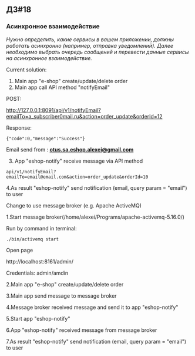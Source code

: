 ## ДЗ#18

### Асинхронное взаимодействие

*Нужно определить, какие сервисы в вашем приложении, 
должны работать асинхронно (например, отправка уведомлений). 
Далее необходимо выбрать очередь сообщений и перевести данные 
сервисы на асинхронное взаимодействие.*

Current solution:
1. Main app "e-shop" create/update/delete order
2. Main app call API method "notifyEmail" 

POST:

http://127.0.0.1:8091/api/v1/notifyEmail?emailTo=a_subscriber0mail.ru&action=order_update&orderId=12

Response:
~~~
{"code":0,"message":"Success"}
~~~
Email send from : **otus.sa.eshop.alexei@gmail.com**

3. App "eshop-notify" receive message via API method
~~~
api/v1/notifyEmail?emailTo=email@email.com&action=order_update&orderId=10 
~~~

4.As result "eshop-notify" send notification (email, query param = "email") to user


Change to use message broker (e.g. Apache ActiveMQ)

1.Start message broker(/home/alexei/Programs/apache-activemq-5.16.0/)

Run by command in terminal:
~~~
./bin/activemq start
~~~
Open page

http://localhost:8161/admin/

Credentials: admin/amdin

2.Main app "e-shop" create/update/delete order

3.Main app send message to message broker

4.Message broker received message and send it to app "eshop-notify"

5.Start app "eshop-notify"

6.App "eshop-notify" received  message from message broker

7.As result "eshop-notify" send notification (email, query param = "email") to user

